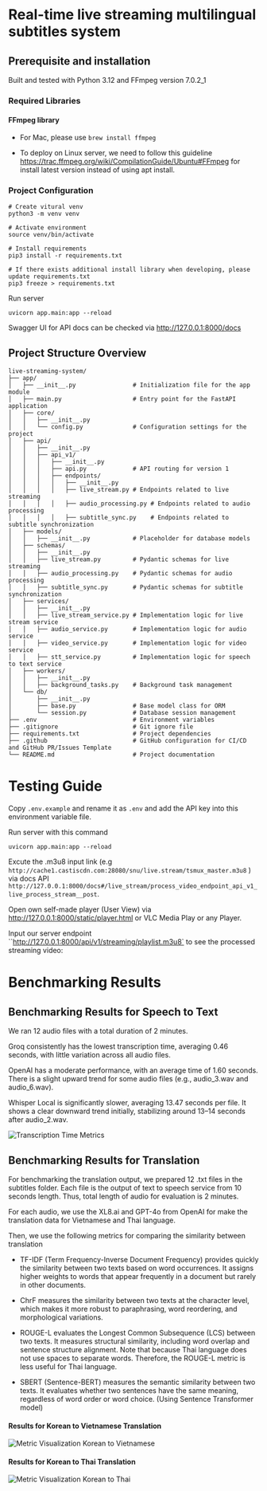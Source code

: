 # Real-time live streaming multilingual subtitles system

## Prerequisite and installation

Built and tested with Python 3.12 and FFmpeg version 7.0.2_1

### Required Libraries

#### FFmpeg library

- For Mac, please use `brew install ffmpeg`

- To deploy on Linux server, we need to follow this guideline https://trac.ffmpeg.org/wiki/CompilationGuide/Ubuntu#FFmpeg for install latest version instead of using apt install.

### Project Configuration

```
# Create vitural venv
python3 -m venv venv

# Activate environment
source venv/bin/activate

# Install requirements
pip3 install -r requirements.txt

# If there exists additional install library when developing, please update requirements.txt
pip3 freeze > requirements.txt
```

Run server

```
uvicorn app.main:app --reload
```

Swagger UI for API docs can be checked via http://127.0.0.1:8000/docs

## Project Structure Overview

```
live-streaming-system/
├── app/
│   ├── __init__.py                # Initialization file for the app module
│   ├── main.py                    # Entry point for the FastAPI application
│   ├── core/
│   │   ├── __init__.py
│   │   └── config.py              # Configuration settings for the project
│   ├── api/
│   │   ├── __init__.py
│   │   ├── api_v1/
│   │   │   ├── __init__.py
│   │   │   ├── api.py             # API routing for version 1
│   │   │   ├── endpoints/
│   │   │   │   ├── __init__.py
│   │   │   │   ├── live_stream.py # Endpoints related to live streaming
│   │   │   │   ├── audio_processing.py # Endpoints related to audio processing
│   │   │   │   ├── subtitle_sync.py    # Endpoints related to subtitle synchronization
│   ├── models/
│   │   ├── __init__.py            # Placeholder for database models
│   ├── schemas/
│   │   ├── __init__.py
│   │   ├── live_stream.py         # Pydantic schemas for live streaming
│   │   ├── audio_processing.py    # Pydantic schemas for audio processing
│   │   ├── subtitle_sync.py       # Pydantic schemas for subtitle synchronization
│   ├── services/
│   │   ├── __init__.py
│   │   ├── live_stream_service.py # Implementation logic for live stream service
│   │   ├── audio_service.py       # Implementation logic for audio service
│   │   ├── video_service.py       # Implementation logic for video service
│   │   ├── stt_service.py         # Implementation logic for speech to text service
│   ├── workers/
│   │   ├── __init__.py
│   │   ├── background_tasks.py    # Background task management
│   └── db/
│       ├── __init__.py
│       ├── base.py                # Base model class for ORM
│       └── session.py             # Database session management
├── .env                           # Environment variables
├── .gitignore                     # Git ignore file
├── requirements.txt               # Project dependencies
├── .github                        # GitHub configuration for CI/CD and GitHub PR/Issues Template
└── README.md                      # Project documentation
```

# Testing Guide

Copy `.env.example` and rename it as `.env` and add the API key into this environment variable file. 

Run server with this command

```
uvicorn app.main:app --reload
```

Excute the .m3u8 input link (e.g `http://cache1.castiscdn.com:28080/snu/live.stream/tsmux_master.m3u8`
) via docs API `http://127.0.0.1:8000/docs#/live_stream/process_video_endpoint_api_v1_live_process_stream__post`. 

Open own self-made player (User View) via http://127.0.0.1:8000/static/player.html or VLC Media Play or any Player. 

Input our server endpoint ``http://127.0.0.1:8000/api/v1/streaming/playlist.m3u8` to see the processed streaming video:

# Benchmarking Results

## Benchmarking Results for Speech to Text 
We ran 12 audio files with a total duration of 2 minutes.

Groq consistently has the lowest transcription time, averaging 0.46 seconds, with little variation across all audio files.

OpenAI has a moderate performance, with an average time of 1.60 seconds. There is a slight upward trend for some audio files (e.g., audio_3.wav and audio_6.wav).

Whisper Local is significantly slower, averaging 13.47 seconds per file. It shows a clear downward trend initially, stabilizing around 13–14 seconds after audio_2.wav.

![Transcription Time Metrics](./benchmarking/results/metrics_transcription_time.png)

## Benchmarking Results for Translation

For benchmarking the translation output, we prepared 12 .txt files in the subtitles folder. Each file is the output of text to speech service from 10 seconds length. Thus, total length of audio for evaluation is 2 minutes.

For each audio, we use the XL8.ai and GPT-4o from OpenAI for make the translation data for Vietnamese and Thai language.

Then, we use the following metrics for comparing the similarity between translation

- TF-IDF (Term Frequency-Inverse Document Frequency) provides quickly the similarity between two texts based on word occurrences. It assigns higher weights to words that appear frequently in a document but rarely in other documents.

- ChrF measures the similarity between two texts at the character level, which makes it more robust to paraphrasing, word reordering, and morphological variations.

- ROUGE-L evaluates the Longest Common Subsequence (LCS) between two texts. It measures structural similarity, including word overlap and sentence structure alignment. Note that because Thai language does not use spaces to separate words. Therefore, the ROUGE-L metric is less useful for Thai language.

- SBERT (Sentence-BERT) measures the semantic similarity between two texts. It evaluates whether two sentences have the same meaning, regardless of word order or word choice. (Using Sentence Transformer model)

#### Results for Korean to Vietnamese Translation

![Metric Visualization Korean to Vietnamese](./benchmarking/results/metrics_visualization_vi.png)

#### Results for Korean to Thai Translation

![Metric Visualization Korean to Thai](./benchmarking/results/metrics_visualization_th.png)